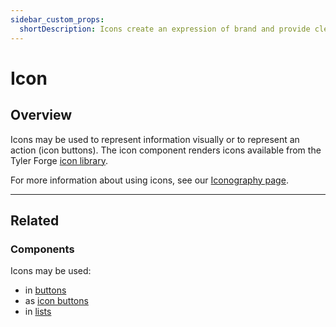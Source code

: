 ```yaml
---
sidebar_custom_props:
  shortDescription: Icons create an expression of brand and provide clear visual patterns and expectations.
---
```


# Icon

<ComponentVisual
  figmaUrl=""
  storybookUrl="https://forge.tylerdev.io/main/?path=/story/components-icon--default" />

## Overview

Icons may be used to represent information visually or to represent an action (icon buttons). The icon component renders icons available from the Tyler Forge [icon library](/core-components/iconography/library).

For more information about using icons, see our [Iconography page](/core-components/iconography/guidance).

---

## Related

### Components

Icons may be used:

- in [buttons](/components/buttons/button)
- as [icon buttons](/components/buttons/icon-button)
- in [lists](/components/lists/list)
